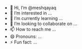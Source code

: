 - 👋 Hi, I’m @meshqayaq
- 👀 I’m interested in ...
- 🌱 I’m currently learning ...
- 💞️ I’m looking to collaborate on ...
- 📫 How to reach me ...
- 😄 Pronouns: ...
- ⚡ Fun fact: ...

<!---
meshqayaq/meshqayaq is a ✨ special ✨ repository because its `README.md` (this file) appears on your GitHub profile.
You can click the Preview link to take a look at your changes.
--->
